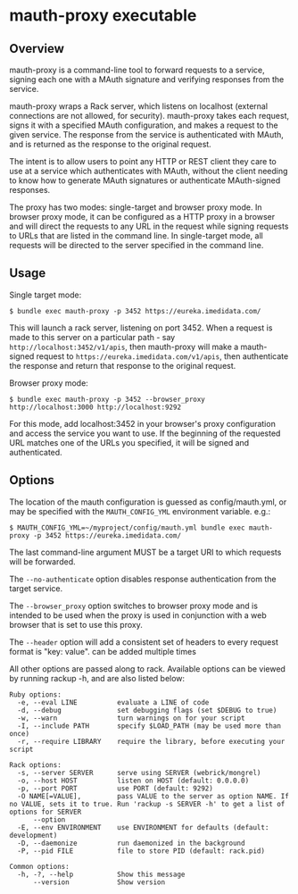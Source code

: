 # mauth-proxy executable

## Overview

mauth-proxy is a command-line tool to forward requests to a service, signing each one with a MAuth signature and 
verifying responses from the service. 

mauth-proxy wraps a Rack server, which listens on localhost (external connections are not allowed, for security). 
mauth-proxy takes each request, signs it with a specified MAuth configuration, and makes a request to the given 
service. The response from the service is authenticated with MAuth, and is returned as the response to the original 
request. 

The intent is to allow users to point any HTTP or REST client they care to use at a service which authenticates with 
MAuth, without the client needing to know how to generate MAuth signatures or authenticate MAuth-signed responses. 

The proxy has two modes: single-target and browser proxy mode. In browser proxy mode, it can be configured as a HTTP
proxy in a browser and will direct the requests to any URL in the request while signing requests to URLs that are listed
in the command line. In single-target mode, all requests will be directed to the server specified in the command line.

## Usage

Single target mode:
```
$ bundle exec mauth-proxy -p 3452 https://eureka.imedidata.com/
```

This will launch a rack server, listening on port 3452. When a request is made to this server on a particular path -
say `http://localhost:3452/v1/apis`, then mauth-proxy will make a mauth-signed request to
`https://eureka.imedidata.com/v1/apis`, then authenticate the response and return that response to the original
request.


Browser proxy mode:
```
$ bundle exec mauth-proxy -p 3452 --browser_proxy http://localhost:3000 http://localhost:9292
```

For this mode, add localhost:3452 in your browser's proxy configuration and access the service you want to use.
If the beginning of the requested URL matches one of the URLs you specified, it will be signed and authenticated.


## Options
The location of the mauth configuration is guessed as config/mauth.yml, or may be specified with the 
`MAUTH_CONFIG_YML` environment variable. e.g.:

```
$ MAUTH_CONFIG_YML=~/myproject/config/mauth.yml bundle exec mauth-proxy -p 3452 https://eureka.imedidata.com/
```

The last command-line argument MUST be a target URI to which requests will be forwarded. 

The `--no-authenticate` option disables response authentication from the target service.

The `--browser_proxy` option switches to browser proxy mode and is intended to be used when the proxy is used in
conjunction with a web browser that is set to use this proxy.

The `--header` option will add a consistent set of headers to every request format is "key: value". can be added multiple times

All other options are passed along to rack. Available options can be viewed by running rackup -h, and are also listed 
below:

```
Ruby options:
  -e, --eval LINE          evaluate a LINE of code
  -d, --debug              set debugging flags (set $DEBUG to true)
  -w, --warn               turn warnings on for your script
  -I, --include PATH       specify $LOAD_PATH (may be used more than once)
  -r, --require LIBRARY    require the library, before executing your script

Rack options:
  -s, --server SERVER      serve using SERVER (webrick/mongrel)
  -o, --host HOST          listen on HOST (default: 0.0.0.0)
  -p, --port PORT          use PORT (default: 9292)
  -O NAME[=VALUE],         pass VALUE to the server as option NAME. If no VALUE, sets it to true. Run 'rackup -s SERVER -h' to get a list of options for SERVER
      --option
  -E, --env ENVIRONMENT    use ENVIRONMENT for defaults (default: development)
  -D, --daemonize          run daemonized in the background
  -P, --pid FILE           file to store PID (default: rack.pid)

Common options:
  -h, -?, --help           Show this message
      --version            Show version
```
